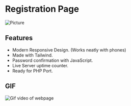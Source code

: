 # Registration Page
![Picture](https://i.imgur.com/I1L6HnQ.png)
## Features
- Modern Responsive Design. (Works neatly with phones)
- Made with Tailwind.
- Password confirmation with JavaScript.
- Live Server uptime counter.
- Ready for PHP Port.

## GIF
![Gif video of webpage](https://i.postimg.cc/vHSBPpgh/registration-page.gif)
